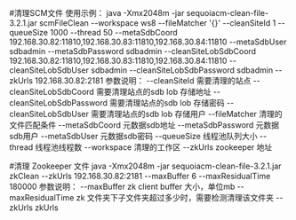 #清理SCM文件
使用示例：
java -Xmx2048m -jar sequoiacm-clean-file-3.2.1.jar scmFileClean  --workspace ws8 --fileMatcher '{}' --cleanSiteId 1 --queueSize 1000 --thread 50  --metaSdbCoord 192.168.30.82:11810,192.168.30.83:11810,192.168.30.84:11810 --metaSdbUser sdbadmin --metaSdbPassword sdbadmin --cleanSiteLobSdbCoord 192.168.30.82:11810,192.168.30.83:11810,192.168.30.84:11810  --cleanSiteLobSdbUser sdbadmin --cleanSiteLobSdbPassword sdbadmin --zkUrls 192.168.30.82:2181
参数说明：
    --cleanSiteId <arg>               需要清理的站点
    --cleanSiteLobSdbCoord <arg>      需要清理站点的sdb lob 存储地址
    --cleanSiteLobSdbPassword <arg>   需要清理站点的sdb lob 存储密码
    --cleanSiteLobSdbUser <arg>       需要清理站点的sdb lob 存储用户
    --fileMatcher <arg>               清理的文件匹配条件
    --metaSdbCoord <arg>              元数据sdb地址
    --metaSdbPassword <arg>           元数据sdb用户
    --metaSdbUser <arg>               元数据sdb密码
    --queueSize <arg>                 线程池队列大小
    --thread <arg>                    线程池线程数
    --workspace <arg>                 清理的工作区
    --zkUrls <arg>                    zookeeper 地址

#清理 Zookeeper 文件
java -Xmx2048m -jar sequoiacm-clean-file-3.2.1.jar zkClean --zkUrls 192.168.30.82:2181 --maxBuffer 6 --maxResidualTime 180000
参数说明：
    --maxBuffer <arg>         zk client buffer 大小，单位mb
    --maxResidualTime <arg>   zk 文件夹下子文件夹超过多少时，需要检测清理该文件夹
    --zkUrls <arg>            zkUrls


